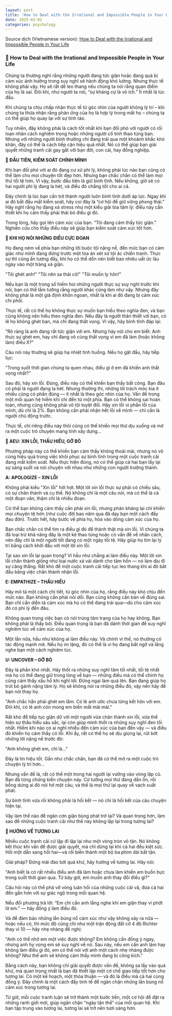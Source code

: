 ```yaml
---
layout: post
title: 'How to Deal with the Irrational and Impossible People in Your Life'
date: 2025-02-01
categories: psychology
---
```


Source dịch (Vietnamese version): [How to Deal with the Irrational and Impossible People in Your Life](https://www.facebook.com/share/p/15eNJkAYFs/)

### 🌷 How to Deal with the Irrational and Impossible People in Your Life

Chúng ta thường nghĩ rằng những người đang tức giận hoặc đang quá bị cảm xúc ảnh hưởng trong suy nghĩ sẽ hành động khó lường. Nhưng thực tế không phải vậy. Họ sẽ rất dễ leo thang nếu chúng ta nói rằng quan điểm của họ là sai. Đôi khi, như người ta nói, “sự kháng cự là vô ích.” Ít nhất là lúc đầu.

Khi chúng ta chịu chấp nhận thực tế từ góc nhìn của người không lý trí – khi chúng ta thừa nhận rằng phản ứng của họ là hợp lý trong mắt họ – chúng ta có thể giúp họ quay lại với sự tỉnh táo.

Tuy nhiên, đây không phải là cách tốt nhất khi bạn đối phó với người có rối loạn nhân cách nghiêm trọng hoặc những người cố tình thao túng bạn. Nhưng với những người bình thường chỉ đang trải qua một khoảnh khắc khó khăn, đây có thể là cách tiếp cận hiệu quả nhất. Nó có thể giúp bạn giải quyết những tranh cãi gay gắt với bạn đời, con cái, hay đồng nghiệp.

**🌷 ĐẦU TIÊN, KIỂM SOÁT CHÍNH MÌNH**

Khi bạn đối phó với ai đó đang cư xử phi lý, không phải lúc nào bạn cũng có thể làm cho mọi chuyện tốt đẹp hơn. Nhưng bạn chắc chắn có thể làm mọi thứ tồi tệ hơn. Vì vậy, bước đầu tiên là giữ bình tĩnh. Nếu không, giờ sẽ có hai người phi lý đang la hét, và điều đó chẳng tốt cho ai cả.

Đây chính là lúc bạn cần trở thành người luôn bình tĩnh dưới áp lực. Ngay khi ai đó bắt đầu mất kiểm soát, hãy coi đây là “cơ hội để giữ vững phong thái.” Hãy nghĩ rằng họ đang xả stress như một kiểu giải tỏa tâm lý: điều này cần thiết khi họ cảm thấy phải thải bỏ điều gì đó.

Trong lòng, hãy gọi tên cảm xúc của bạn. “Tôi đang cảm thấy tức giận.” Nghiên cứu cho thấy điều này sẽ giúp bạn kiểm soát cảm xúc tốt hơn.

**🌷 KHI HỌ NÓI NHỮNG ĐIỀU CỰC ĐOAN**

Họ đang ném về phía bạn những lời buộc tội nặng nề, đến mức bạn có cảm giác như mình đang đứng trước một tòa án xét xử tội ác chiến tranh. Thực sự thì cũng ấn tượng đấy, khi họ có thể dồn nén biết bao nhiêu uất ức lâu ngày vào một tràng xả giận.

"Tôi ghét anh!"
"Tôi nên sa thải cô!"
"Tôi muốn ly hôn!"

Nếu bạn là một trong số hiếm hoi những người thực sự suy nghĩ trước khi nói, bạn có thể lầm tưởng rằng người khác cũng làm như vậy. Nhưng đây không phải là một giả định khôn ngoan, nhất là khi ai đó đang bị cảm xúc chi phối.

Thực tế, rất có thể họ không thực sự muốn bạn hiểu theo nghĩa đen, và bạn cũng không nên hiểu theo nghĩa đen. Nếu đây là người thân thiết với bạn, có lẽ họ không ghét bạn, mà chỉ đang thất vọng. Vì vậy, hãy bình tĩnh đáp lại:

"Rõ ràng là anh đang rất tức giận với em. Nhưng hãy nói cho em biết: Anh thực sự ghét em, hay chỉ đang vô cùng thất vọng vì em đã làm (hoặc không làm) điều X?"

Câu nói này thường sẽ giúp hạ nhiệt tình huống. Nếu họ gật đầu, hãy tiếp tục:

"Trong suốt thời gian chúng ta quen nhau, điều gì ở em đã khiến anh thất vọng nhất?"

Sau đó, hãy xin lỗi. Đúng, điều này có thể khiến bạn thấy bất công. Bạn đâu có phải là người đang la hét. Nhưng thường thì, những lời trách móc kia ít nhiều cũng có phần đúng — ít nhất là theo góc nhìn của họ. Vấn đề trong một mối quan hệ hiếm khi chỉ đến từ một phía. Bạn có thể không sai hoàn toàn, nhưng cũng không phải vô tội tuyệt đối. Hãy xin lỗi vì phần lỗi của mình, dù chỉ là 2%. Bạn không cần phải nhận hết lỗi về mình — chỉ cần là người chủ động trước.

Thực tế, chỉ riêng điều này thôi cũng có thể khiến mọi thứ dịu xuống và mở ra một cuộc trò chuyện mang tính xây dựng…

**🌷 AEU: XIN LỖI, THẤU HIỂU, GỠ BỎ**

Phương pháp này có thể khiến bạn cảm thấy không thoải mái, nhưng nó vô cùng hiệu quả trong việc khôi phục sự bình tĩnh trong một cuộc tranh cãi đang mất kiểm soát. Nếu thực hiện đúng, nó có thể giúp cả hai bạn lấy lại sự sáng suốt và nói chuyện với nhau như những con người trưởng thành.

**A: APOLOGIZE – XIN LỖI**

Không phải kiểu "Xin lỗi" hời hợt. Một lời xin lỗi thực sự phải có chiều sâu, có sự chân thành và cụ thể. Nó không chỉ là một câu nói, mà có thể là cả một đoạn văn, thậm chí là nhiều đoạn.

Có thể bạn không cảm thấy cần phải xin lỗi, nhưng phản kháng lại chỉ khiến mọi chuyện tệ hơn (như cuộc đời bao năm qua đã dạy bạn một cách đầy đau đớn). Trước hết, hãy bước về phía họ, hòa vào dòng cảm xúc của họ.

Bạn chắc chắn có thể tìm ra điều gì đó để thành thật mà xin lỗi. Vì chúng ta đã loại trừ khả năng đây là một kẻ thao túng hoặc có vấn đề về nhân cách, nên đây chỉ là một người tốt đang có một ngày tồi tệ. Hãy giúp họ tìm lại lý trí bằng cách khởi đầu với một lời xin lỗi.

Tại sao xin lỗi lại quan trọng? Vì hầu như chẳng ai làm điều này. Một lời xin lỗi chân thành giống như loại nước xả vải dành cho tâm hồn — nó làm dịu đi sự căng thẳng. Rất khó để một cuộc tranh cãi tiếp tục leo thang khi ai đó bắt đầu bằng việc chân thành nhận lỗi.

**E: EMPATHIZE – THẤU HIỂU**

Hãy mô tả một cách chi tiết, từ góc nhìn của họ, rằng điều này khó chịu đến mức nào. Bạn không cần phải nói dối. Bạn cũng không cần bàn về đúng sai. Bạn chỉ cần diễn tả cảm xúc mà họ có thể đang trải qua—dù cho cảm xúc đó có phi lý đến đâu.

Không quan trọng việc bạn có nói trúng tâm trạng của họ hay không. Bạn không phải là thầy bói. Điều quan trọng là bạn đã dành thời gian để suy nghĩ nghiêm túc về cảm xúc của họ.

Một lần nữa, hầu như không ai làm điều này. Và chính vì thế, nó thường có tác động mạnh mẽ. Nếu họ im lặng, đó có thể là vì họ đang bất ngờ và lắng nghe bạn một cách nghiêm túc.

**U: UNCOVER – GỠ BỎ**

Đây là phần khó nhất. Hãy thốt ra những suy nghĩ tăm tối nhất, tồi tệ nhất mà họ có thể đang giữ trong lòng về bạn — những điều mà có thể chính họ cũng cảm thấy xấu hổ khi nghĩ tới. Đừng ngại làm quá lên. Bạn đang giúp họ trút bỏ gánh nặng tâm lý. Họ sẽ không nói ra những điều đó, vậy nên hãy để bạn nói thay họ.

"Anh chắc hẳn phải ghét em lắm. Có lẽ anh ước chưa từng kết hôn với em. Đôi khi, có lẽ anh còn mong em biến mất mãi mãi."

Rất khó để tiếp tục giận dữ với một người vừa chân thành xin lỗi, vừa thể hiện sự thấu hiểu sâu sắc, lại còn giúp mình thốt ra những suy nghĩ đen tối nhất. Hiếm khi nào có ai nghĩ nhiều đến cảm xúc của bạn đến vậy — và điều đó khiến họ cảm thấy có lỗi.
Khi ấy, rất có thể họ sẽ dịu giọng lại, rút bớt những lời nặng nề trước đó:

"Anh không ghét em, chỉ là…"

Đây là tín hiệu tốt. Gần như chắc chắn, bạn đã có thể mở ra một cuộc trò chuyện lý trí hơn…

Nhưng vấn đề là, rất có thể một trong hai người lại vướng vào vòng lặp cũ. Bạn đã từng chứng kiến chuyện này. Cứ tưởng mọi thứ đang dần ổn, rồi bỗng dưng ai đó nói hớ một câu, và thế là mọi thứ lại quay về vạch xuất phát.

Sự bình tĩnh vừa rồi không phải là hồi kết — nó chỉ là hồi kết của câu chuyện hiện tại.

Vậy làm thế nào để ngăn cơn giận bùng phát trở lại? Và quan trọng hơn, làm sao để những cuộc tranh cãi như thế này không lặp lại trong tương lai?

**🌷 HƯỚNG VỀ TƯƠNG LAI**

Nhiều cuộc tranh cãi cứ lặp đi lặp lại như một vòng tròn vô tận. Nó không kết thúc khi vấn đề được giải quyết, mà chỉ dừng lại khi cả hai đều kiệt sức. Hồi một dẫn sang hồi hai—và rồi biến thành một bộ ba phim dài bất tận.

Giải pháp? Đừng mãi đào bới quá khứ, hãy hướng về tương lai. Hãy nói:

"Anh biết là có rất nhiều điều anh đã làm hoặc chưa làm khiến em buồn bực trong suốt thời gian qua. Từ bây giờ, em muốn anh thay đổi điều gì?"

Câu hỏi này có thể phá vỡ vòng luân hồi của những cuộc cãi vã, đưa cả hai đến gần hơn với sự giác ngộ trong mối quan hệ.

Nếu đối phương trả lời: “Em chỉ cần anh lắng nghe khi em giận thay vì phớt lờ em.” — hãy đồng ý làm điều đó.

Và để đảm bảo những lần bùng nổ cảm xúc như vậy không xảy ra nữa — hoặc nếu có, thì mức độ cũng chỉ như một trận động đất cỡ 4 độ Richter thay vì 10 — hãy nhẹ nhàng đề nghị:

"Anh có thể nhờ em một việc được không? Em không cần đồng ý ngay, nhưng anh hy vọng em sẽ suy nghĩ về nó. Sau này, nếu em cần anh làm hay không làm điều gì đó, em có thể nói với anh một cách nhẹ nhàng được không? Như thế anh sẽ không cảm thấy mình đang bị công kích."

Bằng cách này, bạn không chỉ giải quyết được vấn đề, không sa lầy vào quá khứ, mà quan trọng nhất là bạn đã thiết lập một cơ chế giao tiếp tốt hơn cho tương lai. Có một kế hoạch, một thỏa thuận — và đó là điều mà cả hai cùng đồng ý. Đây chính là một cách đầy tinh tế để ngăn chặn những lần bùng nổ cảm xúc trong tương lai.

Từ giờ, mỗi cuộc tranh luận sẽ trở thành một bước tiến, một cơ hội để đặt ra những ranh giới mới, giúp ngăn chặn “ngày tận thế” của mối quan hệ. Khi bạn tập trung vào tương lai, tương lai sẽ trở nên tươi sáng hơn.
